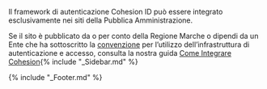 Il framework di autenticazione Cohesion ID può essere integrato esclusivamente nei siti della Pubblica Amministrazione. 

Se il sito è pubblicato da o per conto della Regione Marche o dipendi da un Ente che ha sottoscritto la [convenzione](https://procedimenti.regione.marche.it/AreaPA/TipologieProcedimento/DettagliTer/13915) per l’utilizzo dell’infrastruttura di autenticazione e accesso, consulta la nostra guida [Come Integrare Cohesion](https://github.com/BianchettiMichele/Integra-Cohesion/wiki/Richiesta-di-Integrazione){% include "_Sidebar.md" %}


{% include "_Footer.md" %}

